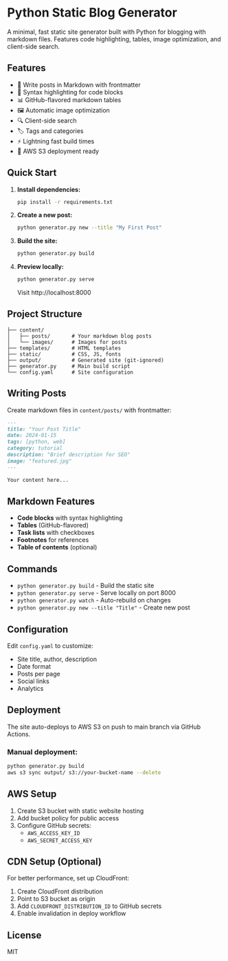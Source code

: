 # Python Static Blog Generator

A minimal, fast static site generator built with Python for blogging with markdown files. Features code highlighting, tables, image optimization, and client-side search.

## Features

- 📝 Write posts in Markdown with frontmatter
- 🎨 Syntax highlighting for code blocks
- 📊 GitHub-flavored markdown tables
- 🖼️ Automatic image optimization
- 🔍 Client-side search
- 🏷️ Tags and categories
- ⚡ Lightning fast build times
- 🚀 AWS S3 deployment ready

## Quick Start

1. **Install dependencies:**
   ```bash
   pip install -r requirements.txt
   ```

2. **Create a new post:**
   ```bash
   python generator.py new --title "My First Post"
   ```

3. **Build the site:**
   ```bash
   python generator.py build
   ```

4. **Preview locally:**
   ```bash
   python generator.py serve
   ```
   Visit http://localhost:8000

## Project Structure

```
├── content/
│   ├── posts/       # Your markdown blog posts
│   └── images/      # Images for posts
├── templates/       # HTML templates
├── static/          # CSS, JS, fonts
├── output/          # Generated site (git-ignored)
├── generator.py     # Main build script
└── config.yaml      # Site configuration
```

## Writing Posts

Create markdown files in `content/posts/` with frontmatter:

```markdown
---
title: "Your Post Title"
date: 2024-01-15
tags: [python, web]
category: tutorial
description: "Brief description for SEO"
image: "featured.jpg"
---

Your content here...
```

## Markdown Features

- **Code blocks** with syntax highlighting
- **Tables** (GitHub-flavored)
- **Task lists** with checkboxes
- **Footnotes** for references
- **Table of contents** (optional)

## Commands

- `python generator.py build` - Build the static site
- `python generator.py serve` - Serve locally on port 8000
- `python generator.py watch` - Auto-rebuild on changes
- `python generator.py new --title "Title"` - Create new post

## Configuration

Edit `config.yaml` to customize:

- Site title, author, description
- Date format
- Posts per page
- Social links
- Analytics

## Deployment

The site auto-deploys to AWS S3 on push to main branch via GitHub Actions.

### Manual deployment:
```bash
python generator.py build
aws s3 sync output/ s3://your-bucket-name --delete
```

## AWS Setup

1. Create S3 bucket with static website hosting
2. Add bucket policy for public access
3. Configure GitHub secrets:
   - `AWS_ACCESS_KEY_ID`
   - `AWS_SECRET_ACCESS_KEY`

## CDN Setup (Optional)

For better performance, set up CloudFront:

1. Create CloudFront distribution
2. Point to S3 bucket as origin
3. Add `CLOUDFRONT_DISTRIBUTION_ID` to GitHub secrets
4. Enable invalidation in deploy workflow

## License

MIT